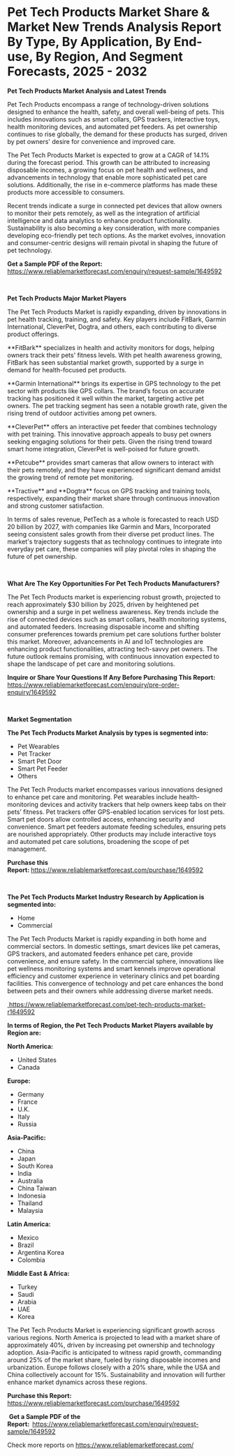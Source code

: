 <p><h1>Pet Tech Products Market Share & Market New Trends Analysis Report By Type, By Application, By End-use, By Region, And Segment Forecasts, 2025 - 2032</h1></p><p><strong>Pet Tech Products Market Analysis and Latest Trends</strong></p>
<p><p>Pet Tech Products encompass a range of technology-driven solutions designed to enhance the health, safety, and overall well-being of pets. This includes innovations such as smart collars, GPS trackers, interactive toys, health monitoring devices, and automated pet feeders. As pet ownership continues to rise globally, the demand for these products has surged, driven by pet owners' desire for convenience and improved care.</p><p>The Pet Tech Products Market is expected to grow at a CAGR of 14.1% during the forecast period. This growth can be attributed to increasing disposable incomes, a growing focus on pet health and wellness, and advancements in technology that enable more sophisticated pet care solutions. Additionally, the rise in e-commerce platforms has made these products more accessible to consumers. </p><p>Recent trends indicate a surge in connected pet devices that allow owners to monitor their pets remotely, as well as the integration of artificial intelligence and data analytics to enhance product functionality. Sustainability is also becoming a key consideration, with more companies developing eco-friendly pet tech options. As the market evolves, innovation and consumer-centric designs will remain pivotal in shaping the future of pet technology.</p></p>
<p><strong>Get a Sample PDF of the Report:&nbsp;</strong> <a href="https://www.reliablemarketforecast.com/enquiry/request-sample/1649592?utm_campaign=2190&utm_medium=2&utm_source=Github&utm_content=ia&utm_term=07022025&utm_id=pet-tech-products">https://www.reliablemarketforecast.com/enquiry/request-sample/1649592</a></p>
<p>&nbsp;</p>
<p><strong>Pet Tech Products Major Market Players</strong></p>
<p><p>The Pet Tech Products Market is rapidly expanding, driven by innovations in pet health tracking, training, and safety. Key players include FitBark, Garmin International, CleverPet, Dogtra, and others, each contributing to diverse product offerings.</p><p>**FitBark** specializes in health and activity monitors for dogs, helping owners track their pets' fitness levels. With pet health awareness growing, FitBark has seen substantial market growth, supported by a surge in demand for health-focused pet products. </p><p>**Garmin International** brings its expertise in GPS technology to the pet sector with products like GPS collars. The brand’s focus on accurate tracking has positioned it well within the market, targeting active pet owners. The pet tracking segment has seen a notable growth rate, given the rising trend of outdoor activities among pet owners.</p><p>**CleverPet** offers an interactive pet feeder that combines technology with pet training. This innovative approach appeals to busy pet owners seeking engaging solutions for their pets. Given the rising trend toward smart home integration, CleverPet is well-poised for future growth.</p><p>**Petcube** provides smart cameras that allow owners to interact with their pets remotely, and they have experienced significant demand amidst the growing trend of remote pet monitoring. </p><p>**Tractive** and **Dogtra** focus on GPS tracking and training tools, respectively, expanding their market share through continuous innovation and strong customer satisfaction.</p><p>In terms of sales revenue, PetTech as a whole is forecasted to reach USD 20 billion by 2027, with companies like Garmin and Mars, Incorporated seeing consistent sales growth from their diverse pet product lines. The market's trajectory suggests that as technology continues to integrate into everyday pet care, these companies will play pivotal roles in shaping the future of pet ownership.</p></p>
<p>&nbsp;</p>
<p><strong>What Are The Key Opportunities For Pet Tech Products Manufacturers?</strong></p>
<p><p>The Pet Tech Products market is experiencing robust growth, projected to reach approximately $30 billion by 2025, driven by heightened pet ownership and a surge in pet wellness awareness. Key trends include the rise of connected devices such as smart collars, health monitoring systems, and automated feeders. Increasing disposable income and shifting consumer preferences towards premium pet care solutions further bolster this market. Moreover, advancements in AI and IoT technologies are enhancing product functionalities, attracting tech-savvy pet owners. The future outlook remains promising, with continuous innovation expected to shape the landscape of pet care and monitoring solutions.</p></p>
<p><strong>Inquire or Share Your Questions If Any Before Purchasing This Report:</strong> <a href="https://www.reliablemarketforecast.com/enquiry/pre-order-enquiry/1649592?utm_campaign=2190&utm_medium=2&utm_source=Github&utm_content=ia&utm_term=07022025&utm_id=pet-tech-products">https://www.reliablemarketforecast.com/enquiry/pre-order-enquiry/1649592</a></p>
<p>&nbsp;</p>
<p><strong>Market Segmentation</strong></p>
<p><strong>The Pet Tech Products Market Analysis by types is segmented into:</strong></p>
<p><ul><li>Pet Wearables</li><li>Pet Tracker</li><li>Smart Pet Door</li><li>Smart Pet Feeder</li><li>Others</li></ul></p>
<p><p>The Pet Tech Products market encompasses various innovations designed to enhance pet care and monitoring. Pet wearables include health-monitoring devices and activity trackers that help owners keep tabs on their pets’ fitness. Pet trackers offer GPS-enabled location services for lost pets. Smart pet doors allow controlled access, enhancing security and convenience. Smart pet feeders automate feeding schedules, ensuring pets are nourished appropriately. Other products may include interactive toys and automated pet care solutions, broadening the scope of pet management.</p></p>
<p><strong>Purchase this Report:&nbsp;</strong><a href="https://www.reliablemarketforecast.com/purchase/1649592?utm_campaign=2190&utm_medium=2&utm_source=Github&utm_content=ia&utm_term=07022025&utm_id=pet-tech-products">https://www.reliablemarketforecast.com/purchase/1649592</a></p>
<p>&nbsp;</p>
<p><strong>The Pet Tech Products Market Industry Research by Application is segmented into:</strong></p>
<p><ul><li>Home</li><li>Commercial</li></ul></p>
<p><p>The Pet Tech Products Market is rapidly expanding in both home and commercial sectors. In domestic settings, smart devices like pet cameras, GPS trackers, and automated feeders enhance pet care, provide convenience, and ensure safety. In the commercial sphere, innovations like pet wellness monitoring systems and smart kennels improve operational efficiency and customer experience in veterinary clinics and pet boarding facilities. This convergence of technology and pet care enhances the bond between pets and their owners while addressing diverse market needs.</p></p>
<p><a href="https://www.reliablemarketforecast.com/pet-tech-products-market-r1649592?utm_campaign=2190&utm_medium=2&utm_source=Github&utm_content=ia&utm_term=07022025&utm_id=pet-tech-products">&nbsp;https://www.reliablemarketforecast.com/pet-tech-products-market-r1649592</a></p>
<p><strong>In terms of Region, the Pet Tech Products Market Players available by Region are:</strong></p>
<p>
    <p> <strong> North America: </strong>
        <ul>
            <li>United States</li>
            <li>Canada</li>
        </ul>
        </p> 
    <p> <strong> Europe: </strong>
        <ul>
            <li>Germany</li>
            <li>France</li>
            <li>U.K.</li>
            <li>Italy</li>
            <li>Russia</li>
        </ul>
        </p> 
    <p> <strong> Asia-Pacific: </strong>
        <ul>
            <li>China</li>
            <li>Japan</li>
            <li>South Korea</li>
            <li>India</li>
            <li>Australia</li>
            <li>China Taiwan</li>
            <li>Indonesia</li>
            <li>Thailand</li>
            <li>Malaysia</li>
        </ul>
        </p> 
    <p> <strong> Latin America: </strong>
        <ul>
            <li>Mexico</li>
            <li>Brazil</li>
            <li>Argentina Korea</li>
            <li>Colombia</li>
        </ul>
        </p> 
    <p> <strong> Middle East & Africa: </strong>
        <ul>
            <li>Turkey</li>
            <li>Saudi</li>
            <li>Arabia</li>
            <li>UAE</li>
            <li>Korea</li>
        </ul>
    </p>
    </p>
<p><p>The Pet Tech Products Market is experiencing significant growth across various regions. North America is projected to lead with a market share of approximately 40%, driven by increasing pet ownership and technology adoption. Asia-Pacific is anticipated to witness rapid growth, commanding around 25% of the market share, fueled by rising disposable incomes and urbanization. Europe follows closely with a 20% share, while the USA and China collectively account for 15%. Sustainability and innovation will further enhance market dynamics across these regions.</p></p>
<p><strong>Purchase this Report: </strong><a href="https://www.reliablemarketforecast.com/purchase/1649592?utm_campaign=2190&utm_medium=2&utm_source=Github&utm_content=ia&utm_term=07022025&utm_id=pet-tech-products">https://www.reliablemarketforecast.com/purchase/1649592</a></p>
<p>&nbsp;<strong>Get a Sample PDF of the Report:&nbsp;&nbsp;</strong><a href="https://www.reliablemarketforecast.com/enquiry/request-sample/1649592?utm_campaign=2190&utm_medium=2&utm_source=Github&utm_content=ia&utm_term=07022025&utm_id=pet-tech-products">https://www.reliablemarketforecast.com/enquiry/request-sample/1649592</a></p>
<p><strong></strong></p>
<p>Check more reports on <a href="https://www.reliablemarketforecast.com/?utm_campaign=2190&utm_medium=2&utm_source=Github&utm_content=ia&utm_term=07022025&utm_id=pet-tech-products">https://www.reliablemarketforecast.com/</a></p>